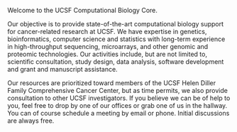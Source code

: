 Welcome to the UCSF Computational Biology Core.

Our objective is to provide state-of-the-art computational biology
support for cancer-related research at UCSF.  We have expertise in
genetics, bioinformatics, computer science and statistics with
long-term experience in high-throughput sequencing, microarrays, and
other genomic and proteomic technologies.  Our activities include, but
are not limited to, scientific consultation, study design, data
analysis, software development and grant and manuscript assistance.

Our resources are prioritized toward members of the UCSF Helen Diller
Family Comprehensive Cancer Center, but as time permits, we also
provide consultation to other UCSF investigators. If you believe we
can be of help to you, feel free to drop by one of our offices or grab
one of us in the hallway.  You can of course schedule a meeting by
email or phone.  Initial discussions are always free.
